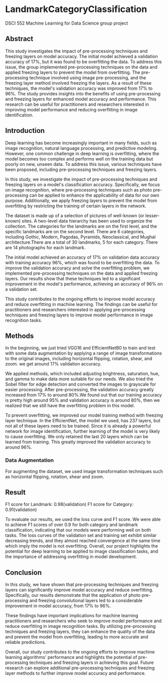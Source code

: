 # LandmarkCategoryClassification
DSCI 552 Machine Learning for Data Science group project
## Abstract
This study investigates the impact of pre-processing techniques and freezing layers on model accuracy. The initial model achieved a validation accuracy of 17%, but it was found to be overfitting the data. To address this issue, the group implemented pre-processing techniques on the data and applied freezing layers to prevent the model from overfitting. The pre-processing technique involved using image pre-processing, and the freezing layer method involved freezing the layers. As a result of these techniques, the model's validation accuracy was improved from 17% to 96%. The study provides insights into the benefits of using pre-processing and freezing layers for enhanced model accuracy and performance. This research can be useful for practitioners and researchers interested in improving model performance and reducing overfitting in image identification.

## Introduction
Deep learning has become increasingly important in many fields, such as image recognition, natural language processing, and predictive modeling. However, one common challenge in deep learning is overfitting, where the model becomes too complex and performs well on the training data but poorly on new, unseen data. To address this issue, various techniques have been proposed, including pre-processing techniques and freezing layers.

In this study, we investigate the impact of pre-processing techniques and freezing layers on a model's classification accuracy. Specifically, we focus on image recognition, where pre-processing techniques such as photo pre-processing can be applied to enhance the applicability of data for our own purpose. Additionally, we apply freezing layers to prevent the model from overfitting by restricting the training of certain layers in the network.

The dataset is made up of a selection of pictures of well-known (or lesser-known) sites. A two-level data hierarchy has been used to organize the collection. The categories for the landmarks are on the first level, and the specific landmarks are on the second level. There are 6 categories, including Gothic, Modern, Pagodas, Pyramids, Neoclassical, and Mughal architecture.There are a total of 30 landmarks, 5 for each category. There are 14 photographs for each landmark.

The initial model achieved an accuracy of 17% on validation data accuracy with training accuracy 96%, which was found to be overfitting the data. To improve the validation accuracy and solve the overfitting problem, we implemented pre-processing techniques on the data and applied freezing layers. Our results show that these techniques led to a significant improvement in the model's performance, achieving an accuracy of 96% on a validation set.

This study contributes to the ongoing efforts to improve model accuracy and reduce overfitting in machine learning. The findings can be useful for practitioners and researchers interested in applying pre-processing techniques and freezing layers to improve model performance in image recognition tasks.

## Methods
In the beginning, we just tried VGG16 and EfficientNetB0 to train and test with some data augmentation by applying a range of image transformations to the original images, including horizontal flipping, rotation, shear, and zoom. we get around 17% validation accuracy.

We applied methods, which included adjusting brightness, saturation, hue, and gamma to make data more suitable for our needs. We also tried the Sobel filter for edge detection and converted the images to grayscale for easier processing. After pre-processing, the validation accuracy greatly increased from 17% to around 80%.We found out that our training accuracy is pretty high around 95% and validation accuracy is around 80%, then we realized that we still have the overfitting problem in this model.

To prevent overfitting, we improved our model training method with freezing layer technique. In the EfficientNet, the model we used, has 237 layers, but not all of these layers need to be trained. Since it is already a powerful network for image identification, further learning of the model is very likely to cause overfitting. We only retained the last 20 layers which can be learned from training. This greatly improved the validation accuracy to around 96%.

### Data Augmentation
For augmenting the dataset, we used image transformation techniques such as horizontal flipping, rotation, shear and zoom.

## Result
F1 score for Landmark: 0.98(validation) 
F1 score for Category: 0.91(validation)

To evaluate our results, we used the loss curve and F1 score. We were able to achieve F1 scores of over 0.9 for both category and landmark classification, indicating that our models were performing well on both tasks. The loss curves of the validation set and training set exhibit similar decreasing trends, and they almost reached convergence at the same time which imply the model is not overfitting. Overall, our project highlights the potential for deep learning to be applied to image classification tasks, and the importance of addressing overfitting in model development.

## Conclusion
In this study, we have shown that pre-processing techniques and freezing layers can significantly improve model accuracy and reduce overfitting. Specifically, our results demonstrate that the application of photo pre-processing and freezing convolutional layers led to a considerable improvement in model accuracy, from 17% to 96%.

These findings have important implications for machine learning practitioners and researchers who seek to improve model performance and reduce overfitting in image recognition tasks. By utilizing pre-processing techniques and freezing layers, they can enhance the quality of the data and prevent the model from overfitting, leading to more accurate and reliable predictions.

Overall, our study contributes to the ongoing efforts to improve machine learning algorithms' performance and highlights the potential of pre-processing techniques and freezing layers in achieving this goal. Future research can explore additional pre-processing techniques and freezing layer methods to further improve model accuracy and performance.
